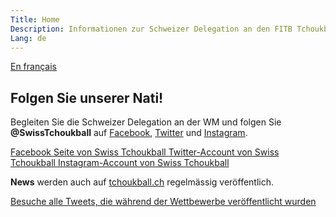 ```yaml
---
Title: Home
Description: Informationen zur Schweizer Delegation an den FITB Tchoukball Weltmeisterschaften 2019
Lang: de
---
```


[En français](/)

## Folgen Sie unserer Nati!

Begleiten Sie die Schweizer Delegation an der WM und folgen Sie **@SwissTchoukball** auf [Facebook](https://facebook.com/SwissTchoukball), [Twitter](https://twitter.com/SwissTchoukball) und [Instagram](https://instagram.com/SwissTchoukball).

<div class="st-home-social-icons">
    <a href="https://facebook.com/SwissTchoukball" title="Facebook Seite von Swiss Tchoukball" class="st-home-social-icon st-home-social-icon--facebook">
        <span class="icon-facebook" aria-hidden="true"></span>
        <span class="sr-only">Facebook Seite von Swiss Tchoukball</span>
    </a>
    <a href="https://twitter.com/SwissTchoukball" title="Twitter-Account von Swiss Tchoukball" class="st-home-social-icon st-home-social-icon--twitter">
        <span class="icon-twitter" aria-hidden="true"></span>
        <span class="sr-only">Twitter-Account von Swiss Tchoukball</span>
    </a>
    <a href="https://instagram.com/SwissTchoukball" title="Instagram-Account von Swiss Tchoukball" class="st-home-social-icon st-home-social-icon--instagram">
        <span class="icon-instagram" aria-hidden="true"></span>
        <span class="sr-only">Instagram-Account von Swiss Tchoukball</span>
    </a>
</div>

**News** werden auch auf [tchoukball.ch](https://tchoukball.ch) regelmässig veröffentlich<!--  und **Fotos** auf [Flickr](https://flickr.com/SwissTchoukball) -->.

<!-- <a href="/encouragements" class="st-button st-button--primary st-encouragements-button">Die Nati unterstützen und eine Nachricht senden</a> -->

<a href="https://twitter.com/search?q=from%3A%40SwissTchoukball%20AND%20(%23wtc2019%20OR%20%23wytc2019)&f=live" target="_blank" class="st-button st-button--primary st-encouragements-button">Besuche alle Tweets, die während der Wettbewerbe veröffentlicht wurden</a>

<!-- <a class="twitter-timeline" data-lang="de" data-link-color="#f00000" href="https://twitter.com/SwissTchoukball?ref_src=twsrc%5Etfw">Tweets by SwissTchoukball</a> <script async src="https://platform.twitter.com/widgets.js" charset="utf-8"></script> -->